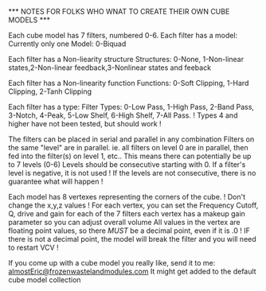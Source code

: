 *** NOTES FOR FOLKS WHO WNAT TO CREATE THEIR OWN CUBE MODELS ***

Each cube model has 7 filters, numbered 0-6.
Each filter has a model:
Currently only one Model: 0-Biquad

Each filter has a Non-liearity structure
Structures: 0-None, 1-Non-linear states,2-Non-linear feedback,3-Nonlinear states and feeback

Each filter has a Non-linearity function
Functions: 0-Soft Clipping, 1-Hard Clipping, 2-Tanh Clipping

Each filter has a type:
Filter Types: 0-Low Pass, 1-High Pass, 2-Band Pass, 3-Notch, 4-Peak, 5-Low Shelf, 6-High Shelf, 7-All Pass.
! Types 4 and higher have not been tested, but should work !

The filters can be placed in serial and parallel in any combination
Filters on the same "level" are in parallel.
ie. all filters on level 0 are in parallel, then fed into the filter(s) on level 1, etc..
This means there can potentially be up to 7 levels (0-6)
Levels should be consecutive starting with 0.
If a filter's level is negative, it is not used
! If the levels are not consecutive, there is no guarantee what will happen !

Each model has 8 vertexes representing the corners of the cube.
! Don't change the x,y,z values !
For each vertex, you can set the Frequency Cutoff, Q, drive and gain for each of the 7 filters
each vertex has a makeup gain parameter so you can adjust overall volume
All values in the vertex are floating point values, so there *MUST* be a decimal point, even if it is .0
! IF there is not a decimal point, the model will break the filter and you will need to restart VCV !

If you come up with a cube model you really like, send it to me: almostEric@frozenwastelandmodules.com
It might get added to the default cube model collection

